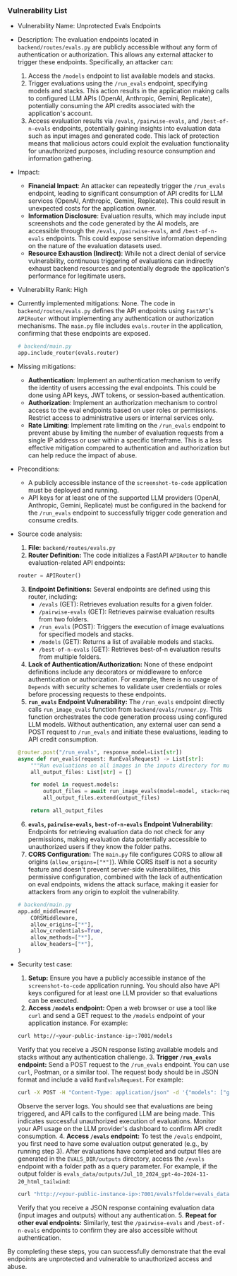 ### Vulnerability List

- Vulnerability Name: Unprotected Evals Endpoints

- Description:
    The evaluation endpoints located in `backend/routes/evals.py` are publicly accessible without any form of authentication or authorization. This allows any external attacker to trigger these endpoints. Specifically, an attacker can:
    1. Access the `/models` endpoint to list available models and stacks.
    2. Trigger evaluations using the `/run_evals` endpoint, specifying models and stacks. This action results in the application making calls to configured LLM APIs (OpenAI, Anthropic, Gemini, Replicate), potentially consuming the API credits associated with the application's account.
    3. Access evaluation results via `/evals`, `/pairwise-evals`, and `/best-of-n-evals` endpoints, potentially gaining insights into evaluation data such as input images and generated code.
    This lack of protection means that malicious actors could exploit the evaluation functionality for unauthorized purposes, including resource consumption and information gathering.

- Impact:
    - **Financial Impact**: An attacker can repeatedly trigger the `/run_evals` endpoint, leading to significant consumption of API credits for LLM services (OpenAI, Anthropic, Gemini, Replicate). This could result in unexpected costs for the application owner.
    - **Information Disclosure**: Evaluation results, which may include input screenshots and the code generated by the AI models, are accessible through the `/evals`, `/pairwise-evals`, and `/best-of-n-evals` endpoints. This could expose sensitive information depending on the nature of the evaluation datasets used.
    - **Resource Exhaustion (Indirect)**: While not a direct denial of service vulnerability, continuous triggering of evaluations can indirectly exhaust backend resources and potentially degrade the application's performance for legitimate users.

- Vulnerability Rank: High

- Currently implemented mitigations:
    None. The code in `backend/routes/evals.py` defines the API endpoints using `FastAPI`'s `APIRouter` without implementing any authentication or authorization mechanisms. The `main.py` file includes `evals.router` in the application, confirming that these endpoints are exposed.
    ```python
    # backend/main.py
    app.include_router(evals.router)
    ```

- Missing mitigations:
    - **Authentication**: Implement an authentication mechanism to verify the identity of users accessing the eval endpoints. This could be done using API keys, JWT tokens, or session-based authentication.
    - **Authorization**: Implement an authorization mechanism to control access to the eval endpoints based on user roles or permissions. Restrict access to administrative users or internal services only.
    - **Rate Limiting**: Implement rate limiting on the `/run_evals` endpoint to prevent abuse by limiting the number of evaluation requests from a single IP address or user within a specific timeframe. This is a less effective mitigation compared to authentication and authorization but can help reduce the impact of abuse.

- Preconditions:
    - A publicly accessible instance of the `screenshot-to-code` application must be deployed and running.
    - API keys for at least one of the supported LLM providers (OpenAI, Anthropic, Gemini, Replicate) must be configured in the backend for the `/run_evals` endpoint to successfully trigger code generation and consume credits.

- Source code analysis:
    1. **File:** `backend/routes/evals.py`
    2. **Router Definition:** The code initializes a FastAPI `APIRouter` to handle evaluation-related API endpoints:
    ```python
    router = APIRouter()
    ```
    3. **Endpoint Definitions:** Several endpoints are defined using this router, including:
        - `/evals` (GET): Retrieves evaluation results for a given folder.
        - `/pairwise-evals` (GET): Retrieves pairwise evaluation results from two folders.
        - `/run_evals` (POST): Triggers the execution of image evaluations for specified models and stacks.
        - `/models` (GET): Returns a list of available models and stacks.
        - `/best-of-n-evals` (GET): Retrieves best-of-n evaluation results from multiple folders.
    4. **Lack of Authentication/Authorization:** None of these endpoint definitions include any decorators or middleware to enforce authentication or authorization. For example, there is no usage of `Depends` with security schemes to validate user credentials or roles before processing requests to these endpoints.
    5. **`run_evals` Endpoint Vulnerability:** The `/run_evals` endpoint directly calls `run_image_evals` function from `backend/evals/runner.py`. This function orchestrates the code generation process using configured LLM models. Without authentication, any external user can send a POST request to `/run_evals` and initiate these evaluations, leading to API credit consumption.
    ```python
    @router.post("/run_evals", response_model=List[str])
    async def run_evals(request: RunEvalsRequest) -> List[str]:
        """Run evaluations on all images in the inputs directory for multiple models"""
        all_output_files: List[str] = []

        for model in request.models:
            output_files = await run_image_evals(model=model, stack=request.stack)
            all_output_files.extend(output_files)

        return all_output_files
    ```
    6. **`evals`, `pairwise-evals`, `best-of-n-evals` Endpoint Vulnerability:** Endpoints for retrieving evaluation data do not check for any permissions, making evaluation data potentially accessible to unauthorized users if they know the folder paths.
    7. **CORS Configuration:** The `main.py` file configures CORS to allow all origins (`allow_origins=["*"]`). While CORS itself is not a security feature and doesn't prevent server-side vulnerabilities, this permissive configuration, combined with the lack of authentication on eval endpoints, widens the attack surface, making it easier for attackers from any origin to exploit the vulnerability.
    ```python
    # backend/main.py
    app.add_middleware(
        CORSMiddleware,
        allow_origins=["*"],
        allow_credentials=True,
        allow_methods=["*"],
        allow_headers=["*"],
    )
    ```

- Security test case:
    1. **Setup:** Ensure you have a publicly accessible instance of the `screenshot-to-code` application running. You should also have API keys configured for at least one LLM provider so that evaluations can be executed.
    2. **Access `/models` endpoint:** Open a web browser or use a tool like `curl` and send a GET request to the `/models` endpoint of your application instance. For example:
    ```bash
    curl http://<your-public-instance-ip>:7001/models
    ```
    Verify that you receive a JSON response listing available models and stacks without any authentication challenge.
    3. **Trigger `/run_evals` endpoint:** Send a POST request to the `/run_evals` endpoint. You can use `curl`, Postman, or a similar tool. The request body should be in JSON format and include a valid `RunEvalsRequest`. For example:
    ```bash
    curl -X POST -H "Content-Type: application/json" -d '{"models": ["gpt-4o-2024-11-20"], "stack": "html_tailwind"}' http://<your-public-instance-ip>:7001/run_evals
    ```
    Observe the server logs. You should see that evaluations are being triggered, and API calls to the configured LLM are being made. This indicates successful unauthorized execution of evaluations. Monitor your API usage on the LLM provider's dashboard to confirm API credit consumption.
    4. **Access `/evals` endpoint:** To test the `/evals` endpoint, you first need to have some evaluation output generated (e.g., by running step 3). After evaluations have completed and output files are generated in the `EVALS_DIR/outputs` directory, access the `/evals` endpoint with a folder path as a query parameter. For example, if the output folder is `evals_data/outputs/Jul_10_2024_gpt-4o-2024-11-20_html_tailwind`:
    ```bash
    curl "http://<your-public-instance-ip>:7001/evals?folder=evals_data/outputs/Jul_10_2024_gpt-4o-2024-11-20_html_tailwind"
    ```
    Verify that you receive a JSON response containing evaluation data (input images and outputs) without any authentication.
    5. **Repeat for other eval endpoints:** Similarly, test the `/pairwise-evals` and `/best-of-n-evals` endpoints to confirm they are also accessible without authentication.

By completing these steps, you can successfully demonstrate that the eval endpoints are unprotected and vulnerable to unauthorized access and abuse.
